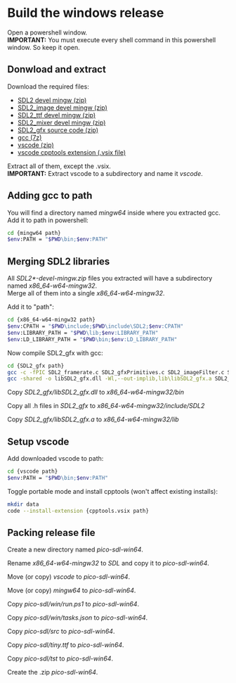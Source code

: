 # Build the windows release

Open a powershell window.  
**IMPORTANT:** You must execute every shell command in this powershell window. So keep it open.

## Donwload and extract

Download the required files:
* [SDL2 devel mingw (zip)](https://github.com/libsdl-org/SDL/releases/release-2.32.2)
* [SDL2_image devel mingw (zip)](https://github.com/libsdl-org/SDL_image/releases/release-2.8.8)
* [SDL2_ttf devel mingw (zip)](https://github.com/libsdl-org/SDL_ttf/releases/release-2.24.0)
* [SDL2_mixer devel mingw (zip)](https://github.com/libsdl-org/SDL_mixer/releases/release-2.8.1)
* [SDL2_gfx source code (zip)](https://www.ferzkopp.net/wordpress/2016/01/02/sdl_gfx-sdl2_gfx/)
* [gcc (7z)](https://github.com/niXman/mingw-builds-binaries/releases/tag/14.2.0-rt_v12-rev2)
* [vscode (zip)](https://code.visualstudio.com/download)
* [vscode cpptools extension (.vsix file)](https://github.com/microsoft/vscode-cpptools/releases/v1.23.6/)

Extract all of them, except the .vsix.  
**IMPORTANT:** Extract vscode to a subdirectory and name it *vscode*.

## Adding gcc to path

You will find a directory named *mingw64* inside where you extracted gcc.  
Add it to path in powershell:
```sh
cd {mingw64 path}
$env:PATH = "$PWD\bin;$env:PATH"
```

## Merging SDL2 libraries

All *SDL2\*-devel-mingw.zip* files you extracted will have a subdirectory named *x86_64-w64-mingw32*.  
Merge all of them into a single *x86_64-w64-mingw32*.

Add it to "path":
```sh
cd {x86_64-w64-mingw32 path}
$env:CPATH = "$PWD\include;$PWD\include\SDL2;$env:CPATH"
$env:LIBRARY_PATH = "$PWD\lib;$env:LIBRARY_PATH"
$env:LD_LIBRARY_PATH = "$PWD\bin;$env:LD_LIBRARY_PATH"
```

Now compile SDL2_gfx with gcc:
```sh
cd {SDL2_gfx path}
gcc -c -fPIC SDL2_framerate.c SDL2_gfxPrimitives.c SDL2_imageFilter.c SDL2_rotozoom.c
gcc -shared -o libSDL2_gfx.dll -Wl,--out-implib,lib\libSDL2_gfx.a SDL2_framerate.o SDL2_gfxPrimitives.o SDL2_imageFilter.o SDL2_rotozoom.o -lSDL2
```

Copy *SDL2_gfx/libSDL2_gfx.dll* to *x86_64-w64-mingw32/bin*

Copy all .h files in *SDL2_gfx* to *x86_64-w64-mingw32/include/SDL2*

Copy *SDL2_gfx/libSDL2_gfx.a* to *x86_64-w64-mingw32/lib*

## Setup vscode

Add downloaded vscode to path:
```sh
cd {vscode path}
$env:PATH = "$PWD\bin;$env:PATH"
```

Toggle portable mode and install cpptools (won't affect existing installs):

```sh
mkdir data
code --install-extension {cpptools.vsix path}
```

## Packing release file

Create a new directory named *pico-sdl-win64*.

Rename *x86_64-w64-mingw32* to *SDL* and copy it to *pico-sdl-win64*.

Move (or copy) *vscode* to *pico-sdl-win64*.

Move (or copy) *mingw64* to *pico-sdl-win64*.

Copy *pico-sdl/win/run.ps1* to *pico-sdl-win64*.

Copy *pico-sdl/win/tasks.json* to *pico-sdl-win64*.

Copy *pico-sdl/src* to *pico-sdl-win64*.

Copy *pico-sdl/tiny.ttf* to *pico-sdl-win64*.

Copy *pico-sdl/tst* to *pico-sdl-win64*.

Create the .zip *pico-sdl-win64*.